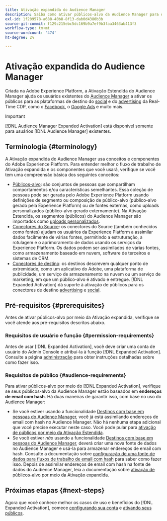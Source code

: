 ```yaml
---
title: Ativação expandida do Audience Manager
description: Saiba como ativar públicos-alvo da Audience Manager para destinos sociais e de publicidade, por meio da Ativação estendida do Audience Manager.
exl-id: 1f209578-a688-40b8-8f13-dab0d4380b3b
source-git-commit: f129c215ebc5dc169b9a7ef9b3faa3463ab413f3
workflow-type: tm+mt
source-wordcount: '474'
ht-degree: 2%

---
```


# Ativação expandida do Audience Manager

Criada na Adobe Experience Platform, a Ativação Estendida do Audience Manager ajuda os usuários existentes do [Audience Manager](https://experienceleague.adobe.com/en/docs/audience-manager/user-guide/aam-home) a ativar os públicos para as plataformas de destino do [social](../destinations/catalog/social/overview.md) e do [advertising](../destinations/catalog/advertising/overview.md) da Real-Time CDP, como o [Facebook](../destinations/catalog/social/facebook.md), o [Google Ads](../destinations/catalog/advertising/google-ads-destination.md) e muito mais.

>[!IMPORTANT]
>
>[!DNL Audience Manager Expanded Activation] está disponível somente para usuários [!DNL Audience Manager] existentes.

## Terminologia {#terminology}

A Ativação expandida do Audience Manager usa conceitos e componentes do Adobe Experience Platform. Para entender melhor o fluxo de trabalho de Ativação expandida e os componentes que você usará, verifique se você tem uma compreensão básica dos seguintes conceitos:

* [Públicos-alvo](../segmentation/ui/overview.md): são conjuntos de pessoas que compartilham comportamentos e/ou características semelhantes. Essa coleção de pessoas pode ser gerada pelo Adobe Experience Platform usando definições de segmento ou composição de público-alvo (público-alvo gerado pela Experience Platform) ou de fontes externas, como uploads personalizados (público-alvo gerado externamente). Na Ativação Estendida, os segmentos (públicos) do Audience Manager são importados como [uploads personalizados](../segmentation/ui/audience-portal.md#import-audience).
* [Conectores do Source](../sources/home.md): os conectores do Source (também conhecidos como fontes) ajudam os usuários da Experience Platform a assimilar dados facilmente de várias fontes, permitindo a estruturação, a rotulagem e o aprimoramento de dados usando os serviços da Experience Platform. Os dados podem ser assimilados de várias fontes, como armazenamento baseado em nuvem, software de terceiros e sistemas de CRM.
* [Conectores de destino](../destinations/home.md): os destinos descrevem qualquer ponto de extremidade, como um aplicativo do Adobe, uma plataforma de publicidade, um serviço de armazenamento na nuvem ou um serviço de marketing, em que um público-alvo é ativado e entregue. [!DNL Expanded Activation] dá suporte à ativação de públicos para os conectores de destino [advertising](../destinations/catalog/advertising/overview.md) e [social](../destinations/catalog/social/overview.md).

## Pré-requisitos {#prerequisites}

Antes de ativar públicos-alvo por meio da Ativação expandida, verifique se você atende aos pré-requisitos descritos abaixo.

### Requisitos de usuário e função {#permission-requirements}

Antes de usar [!DNL Expanded Activation], você deve criar uma conta de usuário do Admin Console e atribuí-la à função [!DNL Expanded Activation]. Consulte a página [administração](administration.md) para obter instruções detalhadas sobre como fazer isso.

### Requisitos de público {#audience-requirements}

Para ativar públicos-alvo por meio do [!DNL Expanded Activation], verifique se seus públicos-alvo da Audience Manager estão baseados em **endereços de email com hash**. Há duas maneiras de garantir isso, com base no uso do Audience Manager:

* Se você estiver usando a funcionalidade [Destinos com base em pessoas do Audience Manager](https://experienceleague.adobe.com/en/docs/audience-manager/user-guide/features/destinations/people-based/people-based-destinations-overview), você já está assimilando endereços de email com hash no Audience Manager. Não há nenhuma etapa adicional que você precise executar neste caso. Você pode pular para [ativação de públicos por meio da Ativação Estendida](activate-audiences.md).
* Se você estiver _não_ usando a funcionalidade [Destinos com base em pessoas do Audience Manager](https://experienceleague.adobe.com/en/docs/audience-manager/user-guide/features/destinations/people-based/people-based-destinations-overview), deverá criar uma nova fonte de dados no Audience Manager e usá-la para armazenar endereços de email com hash. Consulte a documentação sobre [configuração de uma fonte de dados para fluxos de trabalho de email com hash](https://experienceleague.adobe.com/en/docs/audience-manager/user-guide/features/data-sources/create-data-source-hashed-emails) para saber como fazer isso. Depois de assimilar endereços de email com hash na fonte de dados do Audience Manager, leia a documentação sobre [ativação de públicos-alvo por meio da Ativação expandida](activate-audiences.md).

## Próximas etapas {#next-steps}

Agora que você conhece melhor os casos de uso e benefícios do [!DNL Expanded Activation], comece [configurando sua conta](administration.md) e [ativando seus públicos](activate-audiences.md).
